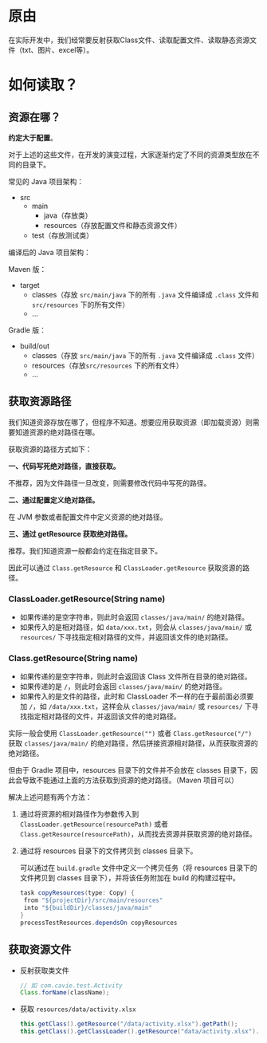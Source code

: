 # 原由

在实际开发中，我们经常要反射获取Class文件、读取配置文件、读取静态资源文件（txt、图片、excel等）。



# 如何读取？

## 资源在哪？

**约定大于配置**。

对于上述的这些文件，在开发的演变过程，大家逐渐约定了不同的资源类型放在不同的目录下。

常见的 Java 项目架构：

* src
  * main
    * java（存放类）
    * resources（存放配置文件和静态资源文件）
  * test（存放测试类）

编译后的 Java 项目架构：

Maven 版：

* target
  * classes（存放 `src/main/java` 下的所有 `.java` 文件编译成 `.class` 文件和 `src/resources` 下的所有文件）
  * ...

Gradle 版：

* build/out
  * classes（存放 `src/main/java` 下的所有 `.java` 文件编译成 `.class` 文件）
  * resources（存放`src/resources` 下的所有文件）
  * ...



## 获取资源路径

我们知道资源存放在哪了，但程序不知道。想要应用获取资源（即加载资源）则需要知道资源的绝对路径在哪。

获取资源的路径方式如下：

**一、代码写死绝对路径，直接获取。**

不推荐，因为文件路径一旦改变，则需要修改代码中写死的路径。



**二、通过配置定义绝对路径。**

在 JVM 参数或者配置文件中定义资源的绝对路径。



**三、通过 getResource 获取绝对路径。**

推荐。我们知道资源一般都会约定在指定目录下。

因此可以通过 `Class.getResource` 和 `ClassLoader.getResource` 获取资源的路径。

### ClassLoader.getResource(String name)

* 如果传递的是空字符串，则此时会返回 `classes/java/main/` 的绝对路径。
* 如果传入的是相对路径，如 `data/xxx.txt`，则会从 `classes/java/main/` 或 `resources/` 下寻找指定相对路径的文件，并返回该文件的绝对路径。



### Class.getResource(String name)

* 如果传递的是空字符串，则此时会返回该 Class 文件所在目录的绝对路径。
* 如果传递的是 `/`，则此时会返回 `classes/java/main/` 的绝对路径。
* 如果传入的是文件的路径，此时和 ClassLoader 不一样的在于最前面必须要加 `/`，如 `/data/xxx.txt`，这样会从 `classes/java/main/` 或 `resources/` 下寻找指定相对路径的文件，并返回该文件的绝对路径。



实际一般会使用 `ClassLoader.getResource("")` 或者 `Class.getResource("/")` 获取 `classes/java/main/` 的绝对路径，然后拼接资源相对路径，从而获取资源的绝对路径。

但由于 Gradle 项目中，resources 目录下的文件并不会放在 classes 目录下，因此会导致不能通过上面的方法获取到资源的绝对路径。（Maven 项目可以）

解决上述问题有两个方法：

1. 通过将资源的相对路径作为参数传入到`ClassLoader.getResource(resourcePath)` 或者 `Class.getResource(resourcePath)`，从而找去资源并获取资源的绝对路径。

2. 通过将 resources 目录下的文件拷贝到 classes 目录下。

   可以通过在 `build.gradle` 文件中定义一个拷贝任务（将 resources 目录下的文件拷贝到 classes 目录下），并将该任务附加在 build 的构建过程中。

   ```java
   task copyResources(type: Copy) {
   	from "${projectDir}/src/main/resources"
   	into "${buildDir}/classes/java/main"
   }
   processTestResources.dependsOn copyResources
   ```

   

## 获取资源文件

* 反射获取类文件

  ```java
  // 如 com.cavie.test.Activity
  Class.forName(className);
  ```

* 获取 `resources/data/activity.xlsx`

  ```java
  this.getClass().getResource("/data/activity.xlsx").getPath();
  this.getClass().getClassLoader().getResource("data/activity.xlsx").getPath();
  ```

  

  